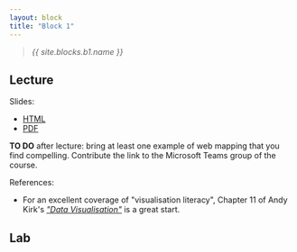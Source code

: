 ```yaml
---
layout: block
title: "Block 1"
---
```


> *{{ site.blocks.b1.name }}*

## Lecture

Slides:

- [HTML]({{site.baseurl}}/slidedecks/lecture_01.html)
- [PDF]({{site.baseurl}}/slidedecks/lecture_01.pdf)

**TO DO** after lecture: bring at least one example of web mapping that you find compelling. Contribute the link to the Microsoft Teams group of the course.

References:

- For an excellent coverage of "visualisation literacy", Chapter 11 of Andy
  Kirk's [*"Data Visualisation"*](https://www.visualisingdata.com/book/) is a
  great start.

## Lab
